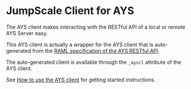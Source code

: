 # JumpScale Client for AYS

The AYS client makes interacting with the RESTful API of a local or remote AYS Server easy.

This AYS client is actually a wrapper for the AYS client that is auto-generated from the [RAML specification of the AYS RESTful API](https://github.com/Jumpscale/ays9/blob/master/JumpScale9AYS/ays/server/apidocs/api.raml).

The auto-generated client is available through the `_ayscl` attribute of the AYS client. 

See [How to use the AYS client](/docs/Howto/AYS_client.md) for getting started instructions.